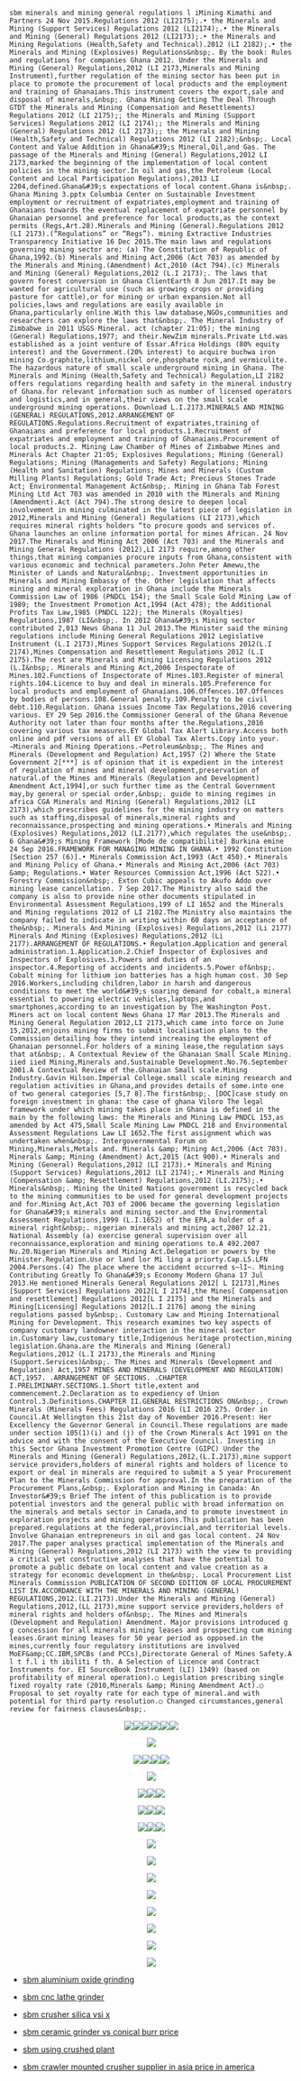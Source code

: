 
```
sbm minerals and mining general regulations l iMining Kimathi and Partners 24 Nov 2015.Regulations 2012 (LI2175);.• the Minerals and Mining (Support Services) Regulations 2012 (LI2174);.• the Minerals and Mining (General) Regulations 2012 (LI2173);.• the Minerals and Mining Regulations (Health,Safety and Technical).2012 (LI 2182);.• the Minerals and Mining (Explosives) Regulations&nbsp;. By the book: Rules and regulations for companies Ghana 2012. Under the Minerals and Mining (General) Regulations,2012 (LI 2173,Minerals and Mining Instrument),further regulation of the mining sector has been put in place to promote the procurement of local products and the employment and training of Ghanaians.This instrument covers the export,sale and disposal of minerals,&nbsp;. Ghana Mining Getting The Deal Through GTDT the Minerals and Mining (Compensation and Resettlements) Regulations 2012 (LI 2175);; the Minerals and Mining (Support Services) Regulations 2012 (LI 2174);; the Minerals and Mining (General) Regulations 2012 (LI 2173);; the Minerals and Mining (Health,Safety and Technical) Regulations 2012 (LI 2182);&nbsp;. Local Content and Value Addition in Ghana&#39;s Mineral,Oil,and Gas. The passage of the Minerals and Mining (General) Regulations,2012 LI 2173,marked the beginning of the implementation of local content policies in the mining sector.In oil and gas,the Petroleum (Local Content and Local Participation Regulations),2013 LI 2204,defined.Ghana&#39;s expectations of local content.Ghana is&nbsp;. Ghana Mining 3.pptx Columbia Center on Sustainable Investment employment or recruitment of expatriates,employment and training of Ghanaians towards the eventual replacement of expatriate personnel by Ghanaian personnel and preference for local products,as the context permits (Regs,Art.28).Minerals and Mining (General).Regulations 2012 (LI 2173).(“Regulations” or “Regs”). mining Extractive Industries Transparency Initiative 16 Dec 2015.The main laws and regulations governing mining sector are: (a) The Constitution of Republic of Ghana,1992.(b) Minerals and Mining Act,2006 (Act 703) as amended by the Minerals and Mining.(Amendment) Act,2010 (Act 794).(c) Minerals and Mining (General) Regulations,2012 (L.I 2173);. The laws that govern forest conversion in Ghana ClientEarth 8 Jun 2017.It may be wanted for agricultural use (such as growing crops or providing pasture for cattle),or for mining or urban expansion.Not all policies,laws and regulations are easily available in Ghana,particularly online.With this law database,NGOs,communities and researchers can explore the laws that&nbsp;. The Mineral Industry of Zimbabwe in 2011 USGS Mineral. act (chapter 21:05); the mining (General) Regulations,1977; and their.NewZim minerals.Private Ltd.was established as a joint venture of Essar.Africa Holdings (80% equity interest) and the Government.(20% interest) to acquire buchwa iron mining Co.graphite,lithium,nickel ore,phosphate rock,and vermiculite. The hazardous nature of small scale underground mining in Ghana. The Minerals and Mining (Health,Safety and Technical) Regulation,LI 2182 offers regulations regarding health and safety in the mineral industry of Ghana.for relevant information such as number of licensed operators and logistics,and in general,their views on the small scale underground mining operations. Download L.I.2173.MINERALS AND MINING (GENERAL) REGULATIONS,2012.ARRANGEMENT OF REGULATIONS.Regulations.Recruitment of expatriates,training of Ghanaians and preference for local products.1.Recruitment of expatriates and employment and training of Ghanaians.Procurement of local products.2. Mining Law Chamber of Mines of Zimbabwe Mines and Minerals Act Chapter 21:05; Explosives Regulations; Mining (General) Regulations; Mining (Managements and Safety) Regulations; Mining (Health and Sanitation) Regulations; Mines and Minerals (Custom Milling Plants) Regulations; Gold Trade Act; Precious Stones Trade Act; Environmental Management Act&nbsp;. Mining in Ghana Tab Forest Mining Ltd Act 703 was amended in 2010 with the Minerals and Mining (Amendment).Act (Act 794).The strong desire to deepen local involvement in mining culminated in the latest piece of legislation in 2012,Minerals and Mining (General) Regulations (LI 2173),which requires mineral rights holders “to procure goods and services of. Ghana launches an online information portal for mines African. 24 Nov 2017.The Minerals and Mining Act 2006 (Act 703) and the Minerals and Mining General Regulations (2012),LI 2173 require,among other things,that mining companies procure inputs from Ghana,consistent with various economic and technical parameters.John Peter Amewu,the Minister of Lands and Natural&nbsp;. Investment opportunities in Minerals and Mining Embassy of the. Other legislation that affects mining and mineral exploration in Ghana include the Minerals Commission Law of 1986 (PNDCL 154); the Small Scale Gold Mining Law of 1989; the Investment Promotion Act,1994 (Act 478); the Additional Profits Tax Law,1985 (PNDCL 122); the Minerals (Royalties) Regulations,1987 (LI&nbsp;. In 2012 Ghana&#39;s Mining sector contributed 2,013 News Ghana 11 Jul 2013.The Minister said the mining regulations include Mining General Regulations 2012 Legislative Instrument (L.I 2173),Mines Support Services Regulations 2012(L.I 2174),Mines Compensation and Resettlement Regulations 2012 (L.I 2175).The rest are Minerals and Mining Licensing Regulations 2012 (L.I&nbsp;. Minerals and Mining Act,2006 Inspectorate of Mines.102.Functions of Inspectorate of Mines.103.Register of mineral rights.104.Licence to buy and deal in minerals.105.Preference for local products and employment of Ghanaians.106.Offences.107.Offences by bodies of persons.108.General penalty.109.Penalty to be civil debt.110.Regulation. Ghana issues Income Tax Regulations,2016 covering various. EY 29 Sep 2016.the Commissioner General of the Ghana Revenue Authority not later than four months after the.Regulations,2016 covering various tax measures.EY Global Tax Alert Library.Access both online and pdf versions of all EY Global Tax Alerts.Copy into your.−Minerals and Mining Operations.−Petroleum&nbsp;. The Mines and Minerals (Development and Regulation) Act,1957 (2) Where the State Government 2[***] is of opinion that it is expedient in the interest of regulation of mines and mineral development,preservation of natural.of the Mines and Minerals (Regulation and Development) Amendment Act,1994],or such further time as the Central Government may,by general or special order,&nbsp;. guide to mining regimes in africa CGA Minerals and Mining (General) Regulations,2012 (LI 2173),which prescribes guidelines for the mining industry on matters such as staffing,disposal of minerals,mineral rights and reconnaissance,prospecting and mining operations.• Minerals and Mining (Explosives) Regulations,2012 (LI.2177),which regulates the use&nbsp;. 6 Ghana&#39;s Mining Framework [Mode de compatibilité] Burkina emine 24 Sep 2016.FRAMEWORK FOR MANAGING MINING IN GHANA.• 1992 Constitution [Section 257 (6)].• Minerals Commission Act,1993 (Act 450).• Minerals and Mining Policy of Ghana.• Minerals and Mining Act,2006 (Act 703) &amp; Regulations.• Water Resources Commission Act,1996 (Act 522).• Forestry Commission&nbsp;. Exton Cubic appeals to Akufo Addo over mining lease cancellation. 7 Sep 2017.The Ministry also said the company is also to provide nine other documents stipulated in Environmental Assessment Regulations,199 of LI 1652 and the Minerals and Mining regulations 2012 of LI 2182.The Ministry also maintains the company failed to indicate in writing within 60 days an acceptance of the&nbsp;. Minerals And Mining (Explosives) Regulations,2012 (Li 2177) Minerals And Mining (Explosives) Regulations,2012 (Li 2177).ARRANGEMENT OF REGULATIONS.• Regulation.Application and general administration.1.Application.2.Chief Inspector of Explosives and Inspectors of Explosives.3.Powers and duties of an inspector.4.Reporting of accidents and incidents.5.Power of&nbsp;. Cobalt mining for lithium ion batteries has a high human cost. 30 Sep 2016.Workers,including children,labor in harsh and dangerous conditions to meet the world&#39;s soaring demand for cobalt,a mineral essential to powering electric vehicles,laptops,and smartphones,according to an investigation by The Washington Post. Miners act on local content News Ghana 17 Mar 2013.The Minerals and Mining General Regulation 2012,LI 2173,which came into force on June 15,2012,enjoins mining firms to submit localisation plans to the Commission detailing how they intend increasing the employment of Ghanaian personnel.For holders of a mining lease,the regulation says that at&nbsp;. A Contextual Review of the Ghanaian Small Scale Mining. iied iied Mining,Minerals and.Sustainable Development.No.76.September 2001.A Contextual Review of the.Ghanaian Small scale.Mining Industry.Gavin Hilson.Imperial College.small scale mining research and regulation activities in Ghana,and provides details of some.into one of two general categories [5,7 8].The first&nbsp;. ‎[DOC]‎case study on foreign investment in ghana: the case of ghana Viloro The legal framework under which mining takes place in Ghana is defined in the main by the following laws: the Minerals and Mining Law PNDCL 153,as amended by Act 475,Small Scale Mining Law PNDCL 218 and Environmental Assessment Regulations Law LI 1652.The first assignment which was undertaken when&nbsp;. Intergovernmental Forum on Mining,Minerals,Metals and. Minerals &amp; Mining Act,2006 (Act 703). Minerals &amp; Mining (Amendment) Act,2015 (Act 900).• Minerals and Mining (General) Regulations,2012 (LI 2173).• Minerals and Mining (Support Services) Regulations,2012 (LI 2174);.• Minerals and Mining (Compensation &amp; Resettlement) Regulations,2012 (LI.2175);.• Minerals&nbsp;. Mining the United Nations government is recycled back to the mining communities to be used for general development projects and for.Mining Act,Act 703 of 2006 became the governing legislation for Ghana&#39;s minerals and mining sector.and the Environmental Assessment Regulations,1999 (L.I.1652) of the EPA,a holder of a mineral right&nbsp;. nigerian minerals and mining act,2007 12.21. National Assembly (a) exercise general supervision over all reconnaissance,exploration and mining operations to.A 492.2007 Nu.20.Nigerian Minerals and Mining Act.Delegation or powers by the Minister.Regulation.Use or land lor Mi ling a priorty.Cap.L5.LFN 2004.Persons.(4) The place where the accident occurred s~lI~. Mining Contributing Greatly To Ghana&#39;s Economy Modern Ghana 17 Jul 2013.He mentioned Minerals General Regulations 2012[ L I2173],Mines [Support Services] Regulations 2012[L I 2174],the Mines[ Compensation and resettlement] Regulations 2012[L I 2175] and the Minerals and Mining[Licensing] Regulations 2012[L.I 2176] among the mining regulations passed by&nbsp;. Customary Law and Mining International Mining for Development. This research examines two key aspects of company customary landowner interaction in the mineral sector in.Customary law,customary title,Indigenous heritage protection,mining legislation.Ghana.are the Minerals and Mining (General) Regulations,2012 (L.I 2173),the Minerals and Mining (Support.Services)&nbsp;. The Mines and Minerals (Development and Regulation) Act,1957 MINES AND MINERALS (DEVELOPMENT AND REGULATION) ACT,1957. .ARRANGEMENT OF SECTIONS. .CHAPTER I.PRELIMINARY.SECTIONS.1.Short title,extent and commencement.2.Declaration as to expediency of Union Control.3.Definitions.CHAPTER II.GENERAL RESTRICTIONS ON&nbsp;. Crown Minerals (Minerals Fees) Regulations 2016 (LI 2016 275. Order in Council.At Wellington this 21st day of November 2016.Present: Her Excellency the Governor General in Council.These regulations are made under section 105(1)﻿(i) and (j) of the Crown Minerals Act 1991 on the advice and with the consent of the Executive Council. Investing in this Sector Ghana Investment Promotion Centre (GIPC) Under the Minerals and Mining (General) Regulations,2012,(L.I.2173),mine support service providers,holders of mineral rights and holders of licence to export or deal in minerals are required to submit a 5 year Procurement Plan to the Minerals Commission for approval.In the preparation of the Procurement Plans,&nbsp;. Exploration and Mining in Canada: An Investor&#39;s Brief The intent of this publication is to provide potential investors and the general public with broad information on the minerals and metals sector in Canada,and to promote investment in exploration projects and mining operations.This publication has been prepared.regulations at the federal,provincial,and territorial levels. Involve Ghanaian entrepreneurs in oil and gas local content. 24 Nov 2017.The paper analyses practical implementation of the Minerals and Mining (General) Regulations,2012 (LI 2173) with the view to providing a critical yet constructive analyses that have the potential to promote a public debate on local content and value creation as a strategy for economic development in the&nbsp;. Local Procurement List Minerals Commission PUBLICATION OF SECOND EDITION OF LOCAL PROCUREMENT LIST IN.ACCORDANCE WITH THE MINERALS AND MINING (GENERAL) REGULATIONS,2012.(LI.2173).Under the Minerals and Mining (General) Regulations,2012,(LL 2173),mine support service providers,holders of mineral rights and holders of&nbsp;. The Mines and Minerals (Development and Regulation) Amendment. Major provisions introduced g g concession for all minerals mining leases and prospecting cum mining leases.Grant mining leases for 50 year period as opposed.in the mines,currently four regulatory institutions are involved MoEF&amp;CC.IBM,SPCBs (and PCCs),Directorate General of Mines Safety.A l t f.l i th ibiliti f th. A Selection of Licence and Contract Instruments for. EI SourceBook Instrument (LI) 1349) (based on profitability of mineral operation).○ Legislation prescribing single fixed royalty rate (2010,Minerals &amp; Mining Amendment Act).○ Proposal to set royalty rate for each type of mineral.and with potential for third party resolution.○ Changed circumstances,general review for fairness clauses&nbsp;. 
```

<div align="center">
  
<a rel="nofollow" href="https://m.shibang-china.com?f=github&k=sbm+minerals+and+mining+general+regulations+l+i"><img src="https://static.shibang-china.com/en/l.png"></a><img src="https://static.shibang-china.com/en/hw.png"><a rel="nofollow" href="https://m.shibang-china.com/product/?f=github&k=sbm+minerals+and+mining+general+regulations+l+i"><img src="https://static.shibang-china.com/en/p.png"></a><a rel="nofollow" href="https://m.shibang-china.com/cases/?f=github&k=sbm+minerals+and+mining+general+regulations+l+i"><img src="https://static.shibang-china.com/en/c.png"></a><a rel="nofollow" href="https://m.shibang-china.com/news/?f=github&k=sbm+minerals+and+mining+general+regulations+l+i"><img src="https://static.shibang-china.com/en/n.png"></a><a rel="nofollow" href="https://m.shibang-china.com?f=github&k=sbm+minerals+and+mining+general+regulations+l+i"><img src="https://static.shibang-china.com/en/m.png"></a>

<a rel="nofollow" href="https://m.shibang-china.com/product/?f=github&k=sbm+minerals+and+mining+general+regulations+l+i"><img src="https://static.shibang-china.com/en/b.jpg"></a>
  
<a rel="nofollow" href="https://m.shibang-china.com/solution-aggregate.html?f=github&k=sbm+minerals+and+mining+general+regulations+l+i"><img src="https://static.shibang-china.com/en/a.jpg"></a><a rel="nofollow" href="https://m.shibang-china.com/solution-mine.html?f=github&k=sbm+minerals+and+mining+general+regulations+l+i"><img src="https://static.shibang-china.com/en/m.jpg"></a><a rel="nofollow" href="https://m.shibang-china.com/solution-mill.html?f=github&k=sbm+minerals+and+mining+general+regulations+l+i"><img src="https://static.shibang-china.com/en/g.jpg"></a><a rel="nofollow" href="https://m.shibang-china.com/solution-epc.html?f=github&k=sbm+minerals+and+mining+general+regulations+l+i"><img src="https://static.shibang-china.com/en/e.jpg"></a>

<a rel="nofollow" href="https://m.shibang-china.com/product/?f=github&k=sbm+minerals+and+mining+general+regulations+l+i"><img src="https://static.shibang-china.com/en/a-p.png"></a>

<a rel="nofollow" href="https://m.shibang-china.com/product/crusher/c6x.html?f=github&k=sbm+minerals+and+mining+general+regulations+l+i"><img src="https://static.shibang-china.com/en/j.jpg"></a><a rel="nofollow" href="https://m.shibang-china.com/product/crusher/ci5x.html?f=github&k=sbm+minerals+and+mining+general+regulations+l+i"><img src="https://static.shibang-china.com/en/i.jpg"></a><a rel="nofollow" href="https://m.shibang-china.com/product/crusher/hst.html?f=github&k=sbm+minerals+and+mining+general+regulations+l+i"><img src="https://static.shibang-china.com/en/c.jpg"></a>

<a rel="nofollow" href="https://m.shibang-china.com/product/mill/mtw.html?f=github&k=sbm+minerals+and+mining+general+regulations+l+i"><img src="https://static.shibang-china.com/en/mtw.jpg"></a><a rel="nofollow" href="https://m.shibang-china.com/product/mill/scm.html?f=github&k=sbm+minerals+and+mining+general+regulations+l+i"><img src="https://static.shibang-china.com/en/scm.jpg"></a><a rel="nofollow" href="https://m.shibang-china.com/product/mill/lm.html?f=github&k=sbm+minerals+and+mining+general+regulations+l+i"><img src="https://static.shibang-china.com/en/lm.jpg"></a>

<a rel="nofollow" href="https://m.shibang-china.com/product/sand/vsi6x.html?f=github&k=sbm+minerals+and+mining+general+regulations+l+i"><img src="https://static.shibang-china.com/en/6x.jpg"></a><a rel="nofollow" href="https://m.shibang-china.com/product/sand/vu.html?f=github&k=sbm+minerals+and+mining+general+regulations+l+i"><img src="https://static.shibang-china.com/en/vu.jpg"></a><a rel="nofollow" href="https://m.shibang-china.com/product/mobile/klun.html?f=github&k=sbm+minerals+and+mining+general+regulations+l+i"><img src="https://static.shibang-china.com/en/k.jpg"></a>

<a rel="nofollow" href="https://m.shibang-china.com/cases/?f=github&k=sbm+minerals+and+mining+general+regulations+l+i"><img src="https://static.shibang-china.com/en/case.png"></a>

<a rel="nofollow" href="https://m.shibang-china.com/cases/aggregate/202.html?f=github&k=sbm+minerals+and+mining+general+regulations+l+i"><img src="https://static.shibang-china.com/en/c-1.jpg"></a>

<a rel="nofollow" href="https://m.shibang-china.com/cases/aggregate/203.html?f=github&k=sbm+minerals+and+mining+general+regulations+l+i"><img src="https://static.shibang-china.com/en/c-2.jpg"></a>

<a rel="nofollow" href="https://m.shibang-china.com/cases/mill/123.html?f=github&k=sbm+minerals+and+mining+general+regulations+l+i"><img src="https://static.shibang-china.com/en/c-3.jpg"></a>

<a rel="nofollow" href="https://m.shibang-china.com/contact_us.html?f=github&k=sbm+minerals+and+mining+general+regulations+l+i"><img src="https://static.shibang-china.com/en/contact.png"></a>

<a rel="nofollow" href="https://swt.shibang-china.com/?f=github&k=sbm+minerals+and+mining+general+regulations+l+i"><img src="https://static.shibang-china.com/en/chat.png"></a>

<a rel="nofollow" href="https://whatsapp.shibangsoft.com/WhatsApp.php?f=github&k=sbm+minerals+and+mining+general+regulations+l+i"><img src="https://static.shibang-china.com/en/whatsapp.png"></a>

<a rel="nofollow" href="https://m.shibang-china.com/?f=github&k=sbm+minerals+and+mining+general+regulations+l+i"><img src="https://static.shibang-china.com/en/website.png"></a>

</div>


* [sbm aluminium oxide grinding](sbm%20aluminium%20oxide%20grinding.md)

* [sbm cnc lathe grinder](sbm%20cnc%20lathe%20grinder.md)

* [sbm crusher silica vsi x](sbm%20crusher%20silica%20vsi%20x.md)

* [sbm ceramic grinder vs conical burr price](sbm%20ceramic%20grinder%20vs%20conical%20burr%20price.md)

* [sbm using crushed plant](sbm%20using%20crushed%20plant.md)

* [sbm crawler mounted crusher supplier in asia price in america](sbm%20crawler%20mounted%20crusher%20supplier%20in%20asia%20price%20in%20america.md)